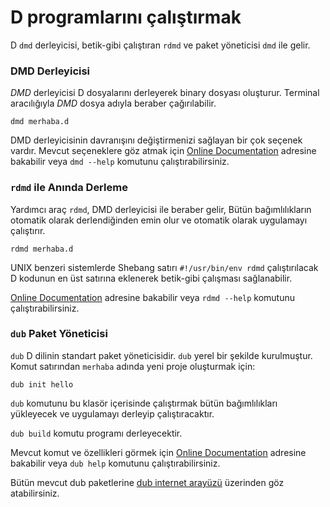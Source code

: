 # D programlarını çalıştırmak

D `dmd` derleyicisi, betik-gibi çalıştıran `rdmd`
ve paket yöneticisi `dmd` ile gelir. 

### DMD Derleyicisi

*DMD* derleyicisi D dosyalarını derleyerek binary dosyası oluşturur.
Terminal aracılığıyla *DMD* dosya adıyla beraber çağırılabilir.

    dmd merhaba.d

DMD derleyicisinin davranışını değiştirmenizi sağlayan bir çok seçenek vardır.
Mevcut seçeneklere göz atmak için
[Online Documentation](https://dlang.org/dmd.html#switches) adresine bakabilir veya
`dmd --help` komutunu çalıştırabilirsiniz.

### `rdmd` ile Anında Derleme

Yardımcı araç `rdmd`, DMD derleyicisi ile beraber gelir,
Bütün bağımlılıkların otomatik olarak derlendiğinden emin olur ve
otomatik olarak uygulamayı çalıştırır.

    rdmd merhaba.d

UNIX benzeri sistemlerde Shebang satırı `#!/usr/bin/env rdmd`
çalıştırılacak D kodunun en üst satırına eklenerek betik-gibi çalışması sağlanabilir.


[Online Documentation](https://dlang.org/rdmd.html) adresine bakabilir veya
`rdmd --help` komutunu çalıştırabilirsiniz.

### `dub` Paket Yöneticisi

`dub` D dilinin standart paket yöneticisidir. `dub` yerel bir şekilde kurulmuştur.
Komut satırından `merhaba` adında yeni proje oluşturmak için: 

    dub init hello

`dub` komutunu bu klasör içerisinde çalıştırmak bütün bağımlılıkları yükleyecek ve
uygulamayı derleyip çalıştıracaktır.

`dub build` komutu programı derleyecektir.

Mevcut komut ve özellikleri görmek için [Online Documentation](https://code.dlang.org/docs/commandline)
adresine bakabilir veya `dub help` komutunu çalıştırabilirsiniz.

Bütün mevcut dub paketlerine [dub internet arayüzü](https://code.dlang.org) üzerinden göz atabilirsiniz.
